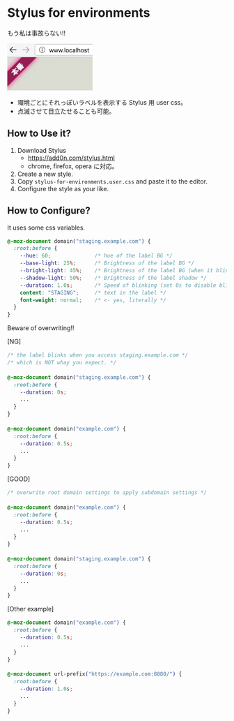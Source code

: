 # Stylus for environments

もう私は事故らない!!

![sample image](images/sample.gif)

* 環境ごとにそれっぽいラベルを表示する Stylus 用 user css。
* 点滅させて目立たせることも可能。

## How to Use it?

1. Download Stylus
    * https://add0n.com/stylus.html
    * chrome, firefox, opera に対応。
1. Create a new style.
1. Copy `stylus-for-environments.user.css` and paste it to the editor.
1. Configure the style as your like.

## How to Configure?

It uses some css variables.

```css
@-moz-document domain("staging.example.com") {
  :root:before {
    --hue: 60;              /* hue of the label BG */
    --base-light: 25%;      /* Brightness of the label BG */
    --bright-light: 45%;    /* Brightness of the label BG (when it blinks) */
    --shadow-light: 50%;    /* Brightness of the label shadow */
    --duration: 1.0s;       /* Speed of blinking (set 0s to disable blinks) */
    content: "STAGING";     /* text in the label */
    font-weight: normal;    /* <- yes, literally */
  }
}
```

Beware of overwriting!!

[NG]
```css
/* the label blinks when you access staging.example.com */
/* which is NOT whay you expect. */

@-moz-document domain("staging.example.com") {
  :root:before {
    --duration: 0s;
    ...
  }
}

@-moz-document domain("example.com") {
  :root:before {
    --duration: 0.5s;
    ...
  }
}
```

[GOOD]
```css
/* overwrite root domain settings to apply subdomain settings */

@-moz-document domain("example.com") {
  :root:before {
    --duration: 0.5s;
    ...
  }
}

@-moz-document domain("staging.example.com") {
  :root:before {
    --duration: 0s;
    ...
  }
}
```

[Other example]
```css
@-moz-document domain("example.com") {
  :root:before {
    --duration: 0.5s;
    ...
  }
}

@-moz-document url-prefix("https://example.com:8080/") {
  :root:before {
    --duration: 1.0s;
    ...
  }
}
```
